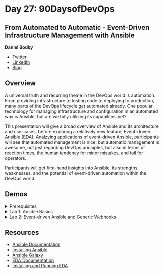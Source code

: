# Day 27: 90DaysofDevOps

## From Automated to Automatic - Event-Driven Infrastructure Management with Ansible 

**Daniel Bodky**
- [Twitter](https://twitter.com/d_bodky)
- [LinkedIn](https://linkedin.com/in/daniel-bodky)
- [Blog](https://dbodky.me)

## Overview

A universal truth and recurring theme in the DevOps world is automation. From providing infrastructure to testing code to deploying to production, many parts of the DevOps lifecycle get automated already. One popular technology for managing infrastructure and configuration in an automated way is Ansible, but are we fully utilizing its capabilities yet?

This presentation will give a broad overview of Ansible and its architecture and use-cases, before exploring a relatively new feature, Event-driven Ansible (EDA). Analzying applications of event-driven Ansible, participants will see that automated management is nice, but automatic management is awesome, not just regarding DevOps principles, but also in terms of reaction times, the human tendency for minor mistakes, and toil for operators.

Participants will get first-hand insights into Ansible, its strengths, weaknesses, and the potential of event-driven automation within the DevOps world.

## Demos

<details>

<summary>Prerequisites</summary>

### Ansible Inventory

> [!NOTE]
> For this inventory file to work, you need to create VMs accordingly and adjust the IP addresses to fit your lab environment.

Ansible utilizes so-called inventories to manage a list of hosts and groups of hosts. Below is the inventory for the demo environment used in this presentation.

```yaml
hosts:
  webservers:
    hosts:
      webshop.example.com:  # Ubuntu
        ansible_host: 192.168.1.10
        webserver: apache2
      company.example.com:  # Ubuntu
        ansible_host: 192.168.1.11
        webserver: nginx
      internal.example.com:  # CentOS Stream
        ansible_host: 192.168.1.12
        webserver: httpd
```

You can copy-paste this inventory into a file called `hosts.yml` and use it for the following demos.

</details>

<details>

<summary>Lab 1: Ansible Basics</summary>

### Demo 1: Ansible Basics

#### Ansible from the CLI via `ansible`

The first example installs a webserver on all hosts in the `webservers` group. The installed webserver is defined as a **host variable** in the inventory file `hosts.yml` (*see above*).

```console
ansible \
   webservers  \
  -i hosts.yml \
  -m package   \
  -a 'name="{{ webserver }}"'
```

#### Ansible from the CLI via `ansible-playbook`

The second example utilizes the following **playbook** to **install** and **start** the defined webserver on all hosts in the `webservers` group.

```yaml
---
- name: Install webservers
  hosts: webservers
  vars:
    package: "{{ webserver }}"
  become: true
  tasks:
    - name: Install webserver
      ansible.builtin.package:
        name: "{{ package }}"
        state: present

    - name: Start webserver
      ansible.builtin.service:
          name: "{{ package }}"
          state: started
```

Save this playbook as `playbook.yml` and run it with the following command.

```console
ansible-playbook \
  -i hosts.yml \
    playbook.yml
```

You will see a separated output for each task in the playbook. In the end, you should be able to access the webserver on each host in the `webservers` group.

> [!TIP]
> Ansible is **idempotent** - try running the playbook again and see how the output differs.

</details>

<details>

<summary>Lab 2: Event-driven Ansible and Generic Webhooks</summary>

### Demo 2: Event-driven Ansible and Generic Webhooks

#### Prerequisites

For this demo, we will use `localhost` as the target host. Therefore, we need to adjust our inventory file `hosts.yml` accordingly:

```yaml
hosts:
  localhost: {}

The first demo of event-driven Ansible shows how to use a generic webhook to trigger a playbook run. Copy the following rulebook into a file called `rulebook.yml`.

```yaml
- name: Listen to webhook events
  hosts: all
  sources:
    - ansible.eda.webhook:
        host: 0.0.0.0
        port: 5000
  rules:
    - name: Debug event output
      condition: event.payload.greeting is defined
      action:
        debug:
          msg: "Hello {{ event.payload.greeting }}!"

    - name: Greet stranger
      condition: 1 == 1  # default case
      action:
        debug:
          msg: Hello World!
```

#### Start the EDA server

To start the EDA server, run the following command.

```console
ansible-rulebook \
  -i hosts.yml \
  --rulebook rulebook.yml
```

#### Trigger the webhook

Once the EDA server is running, we can open a second terminal session and double-check that it is listening on the correct port:

```console
netstat -lntup | grep 5000
```

Now, we can trigger the webhook from our second terminal session using `curl`, first with empty input:

```console
curl \
  -H "Content-Type: application/json" \
  -d '{}' \
  http://localhost:5000/endpoint
```

If we switch over to the first terminal session, we should see the output of the second rule, which is the default case:

```console
Hello World!
```

Now, we can trigger the webhook again, this time with a payload:

```console
curl \
  -H "Content-Type: application/json" \
  -d '{"greeting": "Daniel"}' \
  http://localhost:5000/endpoint
```

If we switch over to the first terminal session again, we should see the output of the first rule, which is the case for a defined `greeting` in the payload:

```console
Hello Daniel!
```

</details>

## Resources

- [Ansible Documentation](https://docs.ansible.com/)
- [Installing Ansible](https://docs.ansible.com/ansible/latest/installation_guide/intro_installation.html#installing-and-upgrading-ansible)
- [Ansible Galaxy](https://galaxy.ansible.com/)
- [EDA Documentation](https://ansible.readthedocs.io/projects/rulebook/en/stable/introduction.html)
- [Installing and Running EDA](https://ansible.readthedocs.io/projects/rulebook/en/stable/installation.html)
